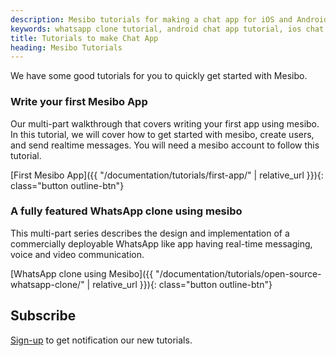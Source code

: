 ```yaml
---
description: Mesibo tutorials for making a chat app for iOS and Android similar to WhatsApp Chat app.
keywords: whatsapp clone tutorial, android chat app tutorial, ios chat app tutorial, tutorials for making whatsapp, open source chat app tutorials
title: Tutorials to make Chat App
heading: Mesibo Tutorials
---
```


We have some good tutorials for you to quickly get started with Mesibo. 

### Write your first Mesibo App

Our multi-part walkthrough that covers writing your first app 
using mesibo. In this tutorial, we will cover how to get started with mesibo, 
create users, and send realtime messages. You will need a mesibo account to follow this
tutorial. 

[First Mesibo App]({{ "/documentation/tutorials/first-app/" | relative_url }}){: class="button outline-btn"}

### A fully featured WhatsApp clone using mesibo

This multi-part series describes the design and implementation of a commercially 
deployable WhatsApp like app having real-time messaging, voice and video communication. 

[WhatsApp clone using Mesibo]({{ "/documentation/tutorials/open-source-whatsapp-clone/" | relative_url }}){: class="button outline-btn"}


## Subscribe
[Sign-up](https://mesibo.com/console/#/register) to get notification our  new tutorials. 
